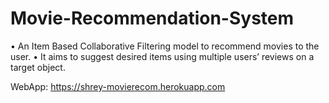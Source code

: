# Movie-Recommendation-System

• An Item Based Collaborative Filtering model to recommend movies to the user.
• It aims to suggest desired items using multiple users’ reviews on a target object.

WebApp:
 https://shrey-movierecom.herokuapp.com
